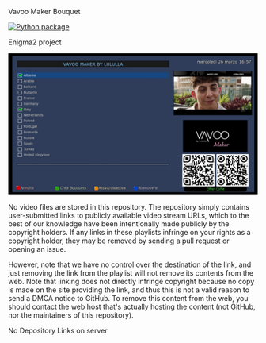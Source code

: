 Vavoo Maker Bouquet


[![Python package](https://github.com/Belfagor2005/VavooMaker/actions/workflows/pylint.yml/badge.svg)](https://github.com/Belfagor2005/VavooMaker/actions/workflows/pylint.yml)



Enigma2 project


<img src="https://raw.githubusercontent.com/Belfagor2005/VavooMaker/main/screen/main.jpg">



No video files are stored in this repository. The repository simply contains user-submitted links to publicly available video stream URLs, which to the best of our knowledge have been intentionally made publicly by the copyright holders. If any links in these playlists infringe on your rights as a copyright holder, they may be removed by sending a pull request or opening an issue.

However, note that we have no control over the destination of the link, and just removing the link from the playlist will not remove its contents from the web. Note that linking does not directly infringe copyright because no copy is made on the site providing the link, and thus this is not a valid reason to send a DMCA notice to GitHub. To remove this content from the web, you should contact the web host that's actually hosting the content (not GitHub, nor the maintainers of this repository).

No Depository Links on server

